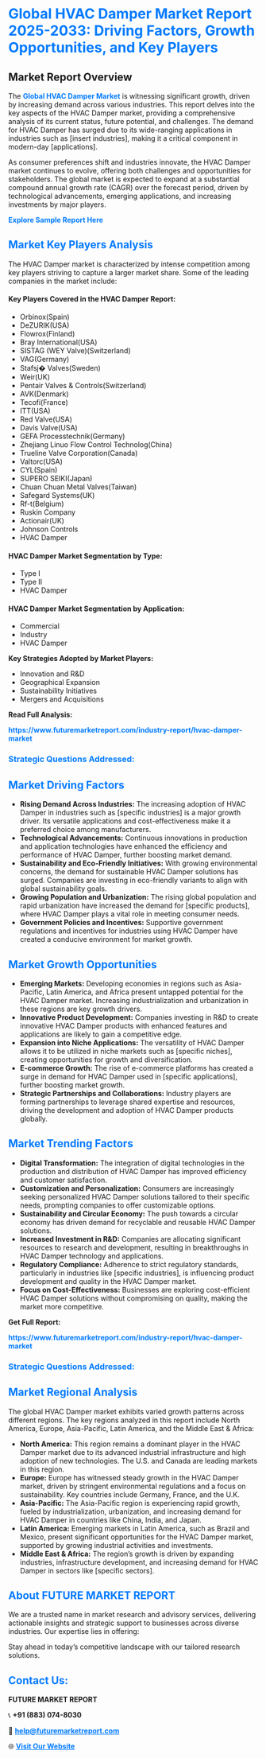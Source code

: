 <h1 style="color: #007BFF;">Global HVAC Damper Market Report 2025-2033: Driving Factors, Growth Opportunities, and Key Players</h1>

<section id="overview">
<h2>Market Report Overview</h2>
<p>The <a href="https://www.futuremarketreport.com/industry-report/hvac-damper-market" style="color: #007BFF; text-decoration: none;"><strong>Global HVAC Damper Market</strong></a> is witnessing significant growth, driven by increasing demand across various industries. This report delves into the key aspects of the HVAC Damper market, providing a comprehensive analysis of its current status, future potential, and challenges. The demand for HVAC Damper has surged due to its wide-ranging applications in industries such as [insert industries], making it a critical component in modern-day [applications].</p>
<p>As consumer preferences shift and industries innovate, the HVAC Damper market continues to evolve, offering both challenges and opportunities for stakeholders. The global market is expected to expand at a substantial compound annual growth rate (CAGR) over the forecast period, driven by technological advancements, emerging applications, and increasing investments by major players.</p>
</section>

<section id="overview">
<p><a href="https://www.futuremarketreport.com/request-sample/reportId=106657" style="color: #007BFF; text-decoration: none;"><strong>Explore Sample Report Here</strong></a></p>
</section>

<section id="key-players">
<h2 style="color: #007BFF;">Market Key Players Analysis</h2>
<p>The HVAC Damper market is characterized by intense competition among key players striving to capture a larger market share. Some of the leading companies in the market include:</p>
<h4>Key Players Covered in the HVAC Damper Report:</h4>
<ul><li>Orbinox(Spain)</li><li>DeZURIK(USA)</li><li>Flowrox(Finland)</li><li>Bray International(USA)</li><li>SISTAG (WEY Valve)(Switzerland)</li><li>VAG(Germany)</li><li>Stafsj� Valves(Sweden)</li><li>Weir(UK)</li><li>Pentair Valves &amp; Controls(Switzerland)</li><li>AVK(Denmark)</li><li>Tecofi(France)</li><li>ITT(USA)</li><li>Red Valve(USA)</li><li>Davis Valve(USA)</li><li>GEFA Processtechnik(Germany)</li><li>Zhejiang Linuo Flow Control Technolog(China)</li><li>Trueline Valve Corporation(Canada)</li><li>Valtorc(USA)</li><li>CYL(Spain)</li><li>SUPERO SEIKI(Japan)</li><li>Chuan Chuan Metal Valves(Taiwan)</li><li>Safegard Systems(UK)</li><li>Rf-t(Belgium)</li><li>Ruskin Company</li><li>Actionair(UK)</li><li>Johnson Controls</li><li>HVAC Damper</li></ul>
<h4>HVAC Damper Market Segmentation by Type:</h4>
<ul><li>Type I</li><li>Type II</li><li>HVAC Damper</li></ul>

<h4>HVAC Damper Market Segmentation by Application:</h4>
<ul><li>Commercial</li><li>Industry</li><li>HVAC Damper</li></ul>
<p><strong>Key Strategies Adopted by Market Players:</strong></p>
<ul>
<li>Innovation and R&D</li>
<li>Geographical Expansion</li>
<li>Sustainability Initiatives</li>
<li>Mergers and Acquisitions</li>
</ul>
</section>

<section>
<p><strong>Read Full Analysis: </strong></p><a href="https://www.futuremarketreport.com/industry-report/hvac-damper-market" style="color: #007BFF; text-decoration: none;"><strong>https://www.futuremarketreport.com/industry-report/hvac-damper-market</strong></a>
<h3 style="color: #007BFF;">Strategic Questions Addressed:</h3>
</section>

<section id="driving-factors">
<h2 style="color: #007BFF;">Market Driving Factors</h2>
<ul>
<li><strong>Rising Demand Across Industries:</strong> The increasing adoption of HVAC Damper in industries such as [specific industries] is a major growth driver. Its versatile applications and cost-effectiveness make it a preferred choice among manufacturers.</li>
<li><strong>Technological Advancements:</strong> Continuous innovations in production and application technologies have enhanced the efficiency and performance of HVAC Damper, further boosting market demand.</li>
<li><strong>Sustainability and Eco-Friendly Initiatives:</strong> With growing environmental concerns, the demand for sustainable HVAC Damper solutions has surged. Companies are investing in eco-friendly variants to align with global sustainability goals.</li>
<li><strong>Growing Population and Urbanization:</strong> The rising global population and rapid urbanization have increased the demand for [specific products], where HVAC Damper plays a vital role in meeting consumer needs.</li>
<li><strong>Government Policies and Incentives:</strong> Supportive government regulations and incentives for industries using HVAC Damper have created a conducive environment for market growth.</li>
</ul>
</section>

<section id="growth-opportunities">
<h2 style="color: #007BFF;">Market Growth Opportunities</h2>
<ul>
<li><strong>Emerging Markets:</strong> Developing economies in regions such as Asia-Pacific, Latin America, and Africa present untapped potential for the HVAC Damper market. Increasing industrialization and urbanization in these regions are key growth drivers.</li>
<li><strong>Innovative Product Development:</strong> Companies investing in R&D to create innovative HVAC Damper products with enhanced features and applications are likely to gain a competitive edge.</li>
<li><strong>Expansion into Niche Applications:</strong> The versatility of HVAC Damper allows it to be utilized in niche markets such as [specific niches], creating opportunities for growth and diversification.</li>
<li><strong>E-commerce Growth:</strong> The rise of e-commerce platforms has created a surge in demand for HVAC Damper used in [specific applications], further boosting market growth.</li>
<li><strong>Strategic Partnerships and Collaborations:</strong> Industry players are forming partnerships to leverage shared expertise and resources, driving the development and adoption of HVAC Damper products globally.</li>
</ul>
</section>

<section id="trending-factors">
<h2 style="color: #007BFF;">Market Trending Factors</h2>
<ul>
<li><strong>Digital Transformation:</strong> The integration of digital technologies in the production and distribution of HVAC Damper has improved efficiency and customer satisfaction.</li>
<li><strong>Customization and Personalization:</strong> Consumers are increasingly seeking personalized HVAC Damper solutions tailored to their specific needs, prompting companies to offer customizable options.</li>
<li><strong>Sustainability and Circular Economy:</strong> The push towards a circular economy has driven demand for recyclable and reusable HVAC Damper solutions.</li>
<li><strong>Increased Investment in R&D:</strong> Companies are allocating significant resources to research and development, resulting in breakthroughs in HVAC Damper technology and applications.</li>
<li><strong>Regulatory Compliance:</strong> Adherence to strict regulatory standards, particularly in industries like [specific industries], is influencing product development and quality in the HVAC Damper market.</li>
<li><strong>Focus on Cost-Effectiveness:</strong> Businesses are exploring cost-efficient HVAC Damper solutions without compromising on quality, making the market more competitive.</li>
</ul>
</section>

<section>
<p><strong>Get Full Report: </strong></p><a href="https://www.futuremarketreport.com/industry-report/hvac-damper-market" style="color: #007BFF; text-decoration: none;"><strong>https://www.futuremarketreport.com/industry-report/hvac-damper-market</strong></a>
<h3 style="color: #007BFF;">Strategic Questions Addressed:</h3>
</section>


<section id="regional-analysis">
<h2 style="color: #007BFF;">Market Regional Analysis</h2>
<p>The global HVAC Damper market exhibits varied growth patterns across different regions. The key regions analyzed in this report include North America, Europe, Asia-Pacific, Latin America, and the Middle East & Africa:</p>
<ul>
<li><strong>North America:</strong> This region remains a dominant player in the HVAC Damper market due to its advanced industrial infrastructure and high adoption of new technologies. The U.S. and Canada are leading markets in this region.</li>
<li><strong>Europe:</strong> Europe has witnessed steady growth in the HVAC Damper market, driven by stringent environmental regulations and a focus on sustainability. Key countries include Germany, France, and the U.K.</li>
<li><strong>Asia-Pacific:</strong> The Asia-Pacific region is experiencing rapid growth, fueled by industrialization, urbanization, and increasing demand for HVAC Damper in countries like China, India, and Japan.</li>
<li><strong>Latin America:</strong> Emerging markets in Latin America, such as Brazil and Mexico, present significant opportunities for the HVAC Damper market, supported by growing industrial activities and investments.</li>
<li><strong>Middle East & Africa:</strong> The region’s growth is driven by expanding industries, infrastructure development, and increasing demand for HVAC Damper in sectors like [specific sectors].</li>
</ul>
</section>

<footer>
<h2 style="color: #007BFF;">About FUTURE MARKET REPORT</h2>
<p>We are a trusted name in market research and advisory services, delivering actionable insights and strategic support to businesses across diverse industries. Our expertise lies in offering:</p>

<p>Stay ahead in today’s competitive landscape with our tailored research solutions.</p>

<h2 style="color: #007BFF;">Contact Us:</h2>
<p><strong>FUTURE MARKET REPORT</strong></p>
<p>📞 <strong>+91 (883) 074-8030</strong></p>
<p>📧 <strong><a href="mailto:help@futuremarketreport.com" style="color: #007BFF;">help@futuremarketreport.com</a></strong></p>
<p>🌐 <strong><a href="https://www.futuremarketreport.com/" style="color: #007BFF;">Visit Our Website</a></strong></p>
</footer>